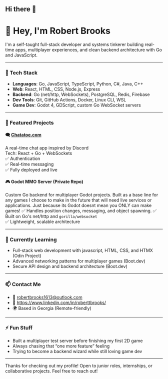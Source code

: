 ## Hi there 👋

# 👋 Hey, I'm Robert Brooks

I'm a self-taught full-stack developer and systems tinkerer building real-time apps, 
multiplayer experiences, and clean backend architecture with Go and JavaScript.

---

### 🧰 Tech Stack

- **Languages**: Go, JavaScript, TypeScript, Python, C#, Java, C++
- **Web**: React, HTML, CSS, Node.js, Express
- **Backend**: Go (net/http, WebSockets), PostgreSQL, Redis, Firebase
- **Dev Tools**: Git, GitHub Actions, Docker, Linux CLI, WSL
- **Game Dev**: Godot 4, GDScript, custom Go WebSocket servers

---

### 🚀 Featured Projects

#### 🗨️ [Chatatoe.com](https://chatatoe.com)
A real-time chat app inspired by Discord  
Tech: React + Go + WebSockets  
✅ Authentication  
✅ Real-time messaging  
✅ Fully deployed and live

#### 🎮 Godot MMO Server (Private Repo)
Custom Go backend for multiplayer Godot projects.
Built as a base line for any games I choose to make in the future that 
will need live services or applications. Just because its Godot doesnt mean you ONLY can make games!
✅ Handles position changes, messaging, and object spawning.
✅ Built on Go's net/http and `gorilla/websocket`  
✅ Lightweight, scalable architecture

---

### 🌱 Currently Learning
- Full-stack web development with javascript, HTML, CSS, and HTMX (Odin Project)
- Advanced networking patterns for multiplayer games (Boot.dev)
- Secure API design and backend architecture (Boot.dev)

---

### 📫 Contact Me
- 📧 robertbrooks1613@outlook.com
- 💼 https://www.linkedin.com/in/roberttbrooks/
- 🌍 Based in Georgia (Remote-friendly)

---

### ⚡ Fun Stuff
- Built a multiplayer test server before finishing my first 2D game  
- Always chasing that “one more feature” feeling  
- Trying to become a backend wizard while still loving game dev

---

Thanks for checking out my profile! Open to junior roles, internships, or collaborative projects. Feel free to reach out!


<!--
**RobertTBrooks/roberttbrooks** is a ✨ _special_ ✨ repository because its `README.md` (this file) appears on your GitHub profile.

Here are some ideas to get you started:

- 🔭 I’m currently working on ...
- 🌱 I’m currently learning ...
- 👯 I’m looking to collaborate on ...
- 🤔 I’m looking for help with ...
- 💬 Ask me about ...
- 📫 How to reach me: ...
- 😄 Pronouns: ...
- ⚡ Fun fact: ...
-->
